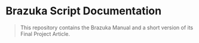 # Brazuka Script Documentation

> This repository contains the Brazuka Manual and a short version of its Final Project Article.
